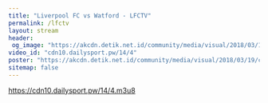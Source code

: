 ```yaml
---
title: "Liverpool FC vs Watford - LFCTV"
permalink: /lfctv
layout: stream
header:
 og_image: "https://akcdn.detik.net.id/community/media/visual/2018/03/19/cc3a7aa2-9fd4-4fdf-8419-605594b7ce8c_169.jpeg?w=600&q=90"
video_id: "cdn10.dailysport.pw/14/4"
poster: "https://akcdn.detik.net.id/community/media/visual/2018/03/19/cc3a7aa2-9fd4-4fdf-8419-605594b7ce8c_169.jpeg?w=600&q=90"
sitemap: false
---
```

https://cdn10.dailysport.pw/14/4.m3u8

